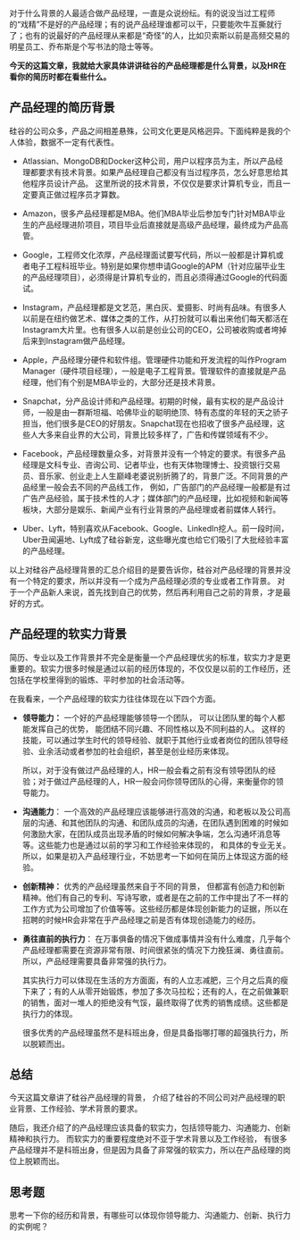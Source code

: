 对于什么背景的人最适合做产品经理，一直是众说纷纭。有的说没当过工程师的“戏精”不是好的产品经理；有的说产品经理谁都可以干，只要能吹牛互撕就行了；也有的说最好的产品经理从来都是“奇怪”的人，比如贝索斯以前是高频交易的明星员工、乔布斯是个写书法的隐士等等。

**今天的这篇文章，我就给大家具体讲讲硅谷的产品经理都是什么背景，以及HR在看你的简历时都在看些什么。**

## 产品经理的简历背景

硅谷的公司众多，产品之间相差悬殊，公司文化更是风格迥异。下面纯粹是我的个人体验，数据不一定有代表性。

- Atlassian、MongoDB和Docker这种公司，用户以程序员为主，所以产品经理都要求有技术背景。如果产品经理自己都没有当过程序员，怎么好意思给其他程序员设计产品。 这里所说的技术背景，不仅仅是要求计算机专业，而且一定要真正做过程序员才算数。

- Amazon，很多产品经理都是MBA。他们MBA毕业后参加专门针对MBA毕业生的产品经理进阶项目，项目毕业后直接就是高级产品经理，最终成为产品高管。


- Google，工程师文化浓厚，产品经理面试要写代码，所以一般都是计算机或者电子工程科班毕业。特别是如果你想申请Google的APM（针对应届毕业生的产品经理项目），必须得是计算机专业的，而且必须得通过Google的代码面试。

- Instagram，产品经理都是文艺范，黑白灰、爱摄影、时尚有品味。有很多人以前是在纽约做艺术、媒体之类的工作，从打扮就可以看出来他们每天都活在Instagram大片里。也有很多人以前是创业公司的CEO，公司被收购或者垮掉后来到Instagram做产品经理。

- Apple，产品经理分硬件和软件组。管理硬件功能和开发流程的叫作Program Manager（硬件项目经理），一般是电子工程背景。管理软件的直接就是产品经理，他们有个别是MBA毕业的，大部分还是技术背景。

- Snapchat，分产品设计师和产品经理。初期的时候，最有实权的是产品设计师，一般是由一群斯坦福、哈佛毕业的聪明绝顶、特有态度的年轻的天之骄子担当，他们很多是CEO的好朋友。Snapchat现在也招收了很多产品经理，这些人大多来自业界的大公司，背景比较多样了，广告和传媒领域有不少。

- Facebook，产品经理数量众多，对背景并没有一个特定的要求。有很多产品经理是文科专业、咨询公司、记者毕业，也有天体物理博士、投资银行交易员、音乐家、创业走上人生巅峰老婆说别折腾了的，背景广泛。不同背景的产品经里一般会去不同的产品线工作， 例如，广告部门的产品经理一般都是有过广告产品经验，属于技术性的人才；媒体部门的产品经理，比如视频和新闻等板块，大部分是娱乐、新闻产业有行业背景的产品经理或者前媒体人转行。

- Uber、Lyft，特别喜欢从Facebook、Google、LinkedIn挖人。前一段时间，Uber丑闻遍地、Lyft成了硅谷新宠，这些曝光度也给它们吸引了大批经验丰富的产品经理。


以上对硅谷产品经理背景的汇总介绍目的是要告诉你，硅谷对产品经理的背景并没有一个特定的要求，所以并没有一个成为产品经理必须的专业或者工作背景。 对于一个产品新人来说，首先找到自己的优势，然后再利用自己之前的背景，才是最好的方式。

## 产品经理的软实力背景

简历、专业以及工作背景并不完全是衡量一个产品经理优劣的标准，软实力才是更重要的。软实力很多时候是通过以前的经历体现的，不仅仅是以前的工作经历，还包括在学校里得到的锻炼、平时参加的社会活动等。

在我看来，一个产品经理的软实力往往体现在以下四个方面。

- **领导能力：** 一个好的产品经理能够领导一个团队， 可以让团队里的每个人都能发挥自己的优势， 能团结不同兴趣、不同性格以及不同利益的人。 这样的技能，可以通过学生时代的领导经验、就职于其他行业或者岗位的团队领导经验、业余活动或者参加的社会组织，甚至是创业经历来体现。

  所以，对于没有做过产品经理的人，HR一般会看之前有没有领导团队的经验；对于做过产品经理的人，HR一般会问你领导团队的心得，来衡量你的领导能力。

- **沟通能力**： 一个高效的产品经理应该能够进行高效的沟通，和老板以及公司高层的沟通、和其他团队的沟通、和团队成员的沟通，在团队遇到困难的时候如何激励大家，在团队成员出现矛盾的时候如何解决争端，怎么沟通坏消息等等。这些能力也是通过以前的学习和工作经验来体现的， 和具体的专业无关。所以，如果是初入产品经理行业，不妨思考一下如何在简历上体现这方面的经验。

- **创新精神：** 优秀的产品经理虽然来自于不同的背景， 但都富有创造力和创新精神。他们有自己的专利、写诗写歌，或者是在之前的工作中提出了不一样的工作方式为公司增加了价值等等。这些经历都是体现创新能力的证据，所以在招聘的时候HR会非常在乎产品经理之前是否有体现创造能力的经历。

- **勇往直前的执行力**： 在万事俱备的情况下做成事情并没有什么难度，几乎每个产品经理都需要在资源非常有限、时间很紧张的情况下力挽狂澜、勇往直前。 所以，产品经理需要具备非常强的执行力。

  其实执行力可以体现在生活的方方面面，有的人立志减肥，三个月之后真的瘦下来了；有的人从零开始锻炼，参加了多次马拉松；还有的人，在之前做兼职的销售，面对一堆人的拒绝没有气馁，最终取得了优秀的销售成绩。这些都是执行力的体现。

  很多优秀的产品经理虽然不是科班出身，但是具备指哪打哪的超强执行力，所以脱颖而出。


## 总结

今天这篇文章讲了硅谷产品经理的背景， 介绍了硅谷的不同公司对产品经理的职业背景、工作经验、学术背景的要求。

随后，我还介绍了的产品经理应该具备的软实力，包括领导能力、沟通能力、创新精神和执行力。 而软实力的重要程度绝对不亚于学术背景以及工作经验， 有很多产品经理并不是科班出身，但是因为具备了非常强的软实力，所以在产品经理的岗位上脱颖而出。

## 思考题

思考一下你的经历和背景，有哪些可以体现你领导能力、沟通能力、创新、执行力的实例呢？